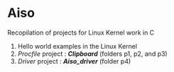 Aiso
====

Recopilation of projects for Linux Kernel work in C

1. Hello world examples in the Linux Kernel
2. _Procfile_ project : ___Clipboard___ (folders p1, p2, and p3)
3. _Driver_ project : ***Aiso_driver*** (folder p4)

